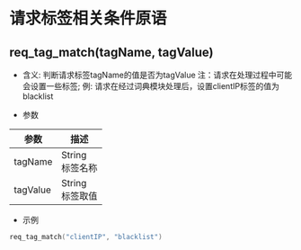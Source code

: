 # 请求标签相关条件原语

## req_tag_match(tagName, tagValue)
* 含义: 判断请求标签tagName的值是否为tagValue
注：请求在处理过程中可能会设置一些标签; 例: 请求在经过词典模块处理后，设置clientIP标签的值为blacklist
    
* 参数

| 参数      | 描述                   |
| --------- | ---------------------- |
| tagName   | String<br>标签名称     |
| tagValue  | String<br>标签取值     |

* 示例

```go
req_tag_match("clientIP", "blacklist")
```
